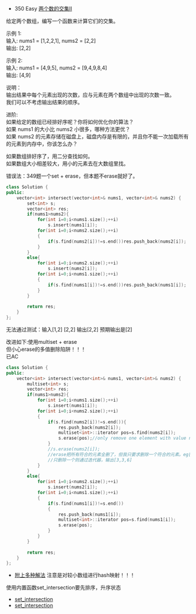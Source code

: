 - 350 Easy [两个数的交集Ⅱ](https://leetcode-cn.com/problems/intersection-of-two-arrays-ii/)

给定两个数组，编写一个函数来计算它们的交集。

示例 1:  
输入: nums1 = [1,2,2,1], nums2 = [2,2]  
输出: [2,2]  

示例 2:  
输入: nums1 = [4,9,5], nums2 = [9,4,9,8,4]  
输出: [4,9]  

说明：  
输出结果中每个元素出现的次数，应与元素在两个数组中出现的次数一致。  
我们可以不考虑输出结果的顺序。  

进阶:  
如果给定的数组已经排好序呢？你将如何优化你的算法？  
如果 nums1 的大小比 nums2 小很多，哪种方法更优？  
如果 nums2 的元素存储在磁盘上，磁盘内存是有限的，并且你不能一次加载所有的元素到内存中，你该怎么办？  

如果数组排好序了，用二分查找如何。  
如果数组大小相差较大，用小的元素去在大数组里找。  

错误法：349题一个set + erase，但本题不erase就好了。
```c++
class Solution {
public:
    vector<int> intersect(vector<int>& nums1, vector<int>& nums2) {
        set<int> s;
        vector<int> res;
        if(nums1>nums2){
            for(int i=0;i<nums1.size();++i)
                s.insert(nums1[i]);
            for(int i=0;i<nums2.size();++i)
            {
                if(s.find(nums2[i])!=s.end())res.push_back(nums2[i]);
            }
        }
        else{
            for(int i=0;i<nums2.size();++i)
                s.insert(nums2[i]);
            for(int i=0;i<nums1.size();++i)
            {
                if(s.find(nums1[i])!=s.end())res.push_back(nums1[i]);
            }
        }
        
        return res;
    }
};
```
无法通过测试：输入[1,2] [2,2] 输出[2,2] 预期输出是[2] 

改进如下:使用multiset + erase  
但小心erase的多值删除陷阱！！！  
已AC  
```c++
class Solution {
public:
    vector<int> intersect(vector<int>& nums1, vector<int>& nums2) {
        multiset<int> s;
        vector<int> res;
        if(nums1>nums2){
            for(int i=0;i<nums1.size();++i)
                s.insert(nums1[i]);
            for(int i=0;i<nums2.size();++i)
            {
                if(s.find(nums2[i])!=s.end()){
                    res.push_back(nums2[i]);
                    multiset<int>::iterator pos=s.find(nums2[i]);
                    s.erase(pos);//only remove one element with value nums2[i];
                }
                //s.erase(nums2[i]);
                //erase把所有符合的元素全删了，但我只要求删除一个符合的元素。eg[3,3,3,6],erase(3)则变成[6]
                //只删除一个则通过迭代器，输出[3,3,6]
            }
        }
        else{
            for(int i=0;i<nums2.size();++i)
                s.insert(nums2[i]);
            for(int i=0;i<nums1.size();++i)
            {
                if(s.find(nums1[i])!=s.end())
                {
                    res.push_back(nums1[i]);
                    multiset<int>::iterator pos=s.find(nums1[i]);
                    s.erase(pos);
                }
            }
        }
        
        return res;
    }
};
```

- [附上多种解法](https://leetcode-cn.com/problems/intersection-of-two-arrays-ii/solution/liang-ge-shu-zu-de-jiao-ji-ii-by-leetcode/)
注意是对较小数组进行hash映射！！！  

使用内置函数set_intersection要先排序，升序状态
- [set_intersection](http://c.biancheng.net/view/556.html)
- [set_intersection](http://www.cplusplus.com/reference/algorithm/set_intersection/)
